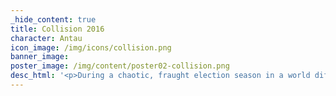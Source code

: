 ```yaml
---
_hide_content: true
title: Collision 2016
character: Antau
icon_image: /img/icons/collision.png
banner_image:
poster_image: /img/content/poster02-collision.png
desc_html: '<p>During a chaotic, fraught election season in a world different from but eerily similar to our own, one mercenary consultant-turned-campaign manager (Antau) sees an opportunity to give &ldquo;The People&rdquo; what they want: sweet release, in the form of a Giant Meteor presidency.</p>'
---
```


